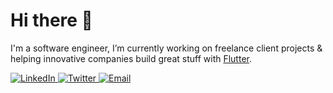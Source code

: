 # Hi there 👋

I'm a software engineer, I’m currently working on freelance client projects & helping innovative companies build great stuff with [Flutter](https://flutter.dev).

<a href="https://www.linkedin.com/in/ardinbig">
    <img alt="LinkedIn" src="https://img.shields.io/badge/LinkedIn-ardinbig-blue?style=flat-square&logo=linkedin">
</a>
<a href="https://twitter.com/ArdinBiganiro">
    <img alt="Twitter" src="https://img.shields.io/badge/Twitter-ArdinBiganiro-blue?style=flat-square&logo=twitter">
</a>
<a href="mailto:ardinbig@gmail.com">
    <img alt="Email" src="https://img.shields.io/badge/Email-ardinbig@gmail.com-orange?style=flat-square&logo=Gmail">
</a>
